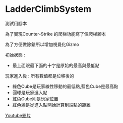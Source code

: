 # LadderClimbSystem

測試用腳本

為了實現Counter-Strike 的爬梯功能寫了個爬梯腳本

為了方便做除錯所以增加視覺化Gizmo

初始狀態 :
- 最上面跟最下面的十字是原始的最高與最低點

玩家進入後 :
所有數值都是位移後的
- 綠色Cube是玩家線性移動的最低點,藍色Cube是最高點
- 圓球是玩家進入點
- 紅色Cube則是玩家位置
- 紅色線是從進入點開始計算到端點的距離

[Youtube影片](https://youtu.be/DVCV7X2JHS8)
